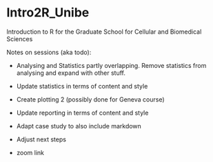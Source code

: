 # Intro2R_Unibe

Introduction to R for the Graduate School for Cellular and Biomedical Sciences

Notes on sessions (aka todo):

- Analysing and Statistics partly overlapping. Remove statistics from analysing and expand with other stuff.
- Update statistics in terms of content and style
- Create plotting 2 (possibly done for Geneva course)
- Update reporting in terms of content and style
- Adapt case study to also include markdown
- Adjust next steps

- zoom link